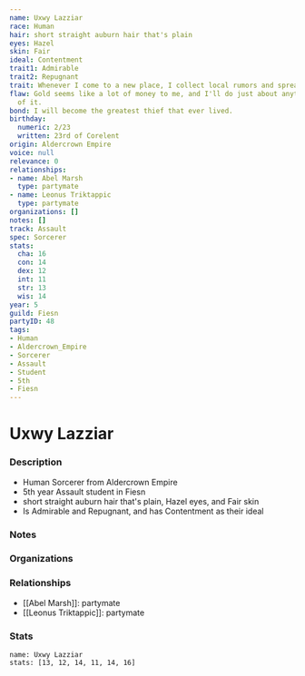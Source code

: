 ```yaml
---
name: Uxwy Lazziar
race: Human
hair: short straight auburn hair that's plain
eyes: Hazel
skin: Fair
ideal: Contentment
trait1: Admirable
trait2: Repugnant
trait: Whenever I come to a new place, I collect local rumors and spread gossip.
flaw: Gold seems like a lot of money to me, and I'll do just about anything for more
  of it.
bond: I will become the greatest thief that ever lived.
birthday:
  numeric: 2/23
  written: 23rd of Corelent
origin: Aldercrown Empire
voice: null
relevance: 0
relationships:
- name: Abel Marsh
  type: partymate
- name: Leonus Triktappic
  type: partymate
organizations: []
notes: []
track: Assault
spec: Sorcerer
stats:
  cha: 16
  con: 14
  dex: 12
  int: 11
  str: 13
  wis: 14
year: 5
guild: Fiesn
partyID: 48
tags:
- Human
- Aldercrown_Empire
- Sorcerer
- Assault
- Student
- 5th
- Fiesn
---
```

# Uxwy Lazziar
### Description
- Human Sorcerer from Aldercrown Empire
- 5th year Assault student in Fiesn
- short straight auburn hair that's plain, Hazel eyes, and Fair skin
- Is Admirable and Repugnant, and has Contentment as their ideal

### Notes

### Organizations

### Relationships
- [[Abel Marsh]]: partymate
- [[Leonus Triktappic]]: partymate

### Stats
```statblock
name: Uxwy Lazziar
stats: [13, 12, 14, 11, 14, 16]
```